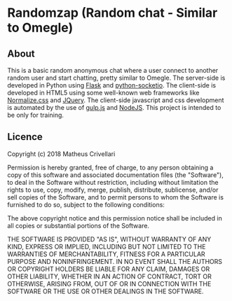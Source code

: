 # Randomzap (Random chat - Similar to Omegle)
## About
This is a basic random anonymous chat where a user connect to another random user and start chatting, pretty similar to Omegle.
The server-side is developed in Python using [Flask](http://flask.pocoo.org/) and [python-socketio](http://python-socketio.readthedocs.io/en/latest/).
The client-side is developed in HTML5 using some well-known web frameworks like [Normalize.css](https://necolas.github.io/normalize.css/) and [JQuery](https://jquery.com/). The client-side javascript and css development is automated by the use of [gulp.js](https://gulpjs.com/) and [NodeJS](https://nodejs.org/en/).
This project is intended to be only for training.

## Licence
Copyright (c) 2018 Matheus Crivellari

Permission is hereby granted, free of charge, to any person obtaining a copy of this software and associated documentation files (the "Software"), to deal in the Software without restriction, including without limitation the rights to use, copy, modify, merge, publish, distribute, sublicense, and/or sell copies of the Software, and to permit persons to whom the Software is furnished to do so, subject to the following conditions:

The above copyright notice and this permission notice shall be included in all copies or substantial portions of the Software.

THE SOFTWARE IS PROVIDED "AS IS", WITHOUT WARRANTY OF ANY KIND, EXPRESS OR IMPLIED, INCLUDING BUT NOT LIMITED TO THE WARRANTIES OF MERCHANTABILITY, FITNESS FOR A PARTICULAR PURPOSE AND NONINFRINGEMENT. IN NO EVENT SHALL THE AUTHORS OR COPYRIGHT HOLDERS BE LIABLE FOR ANY CLAIM, DAMAGES OR OTHER LIABILITY, WHETHER IN AN ACTION OF CONTRACT, TORT OR OTHERWISE, ARISING FROM, OUT OF OR IN CONNECTION WITH THE SOFTWARE OR THE USE OR OTHER DEALINGS IN THE SOFTWARE.